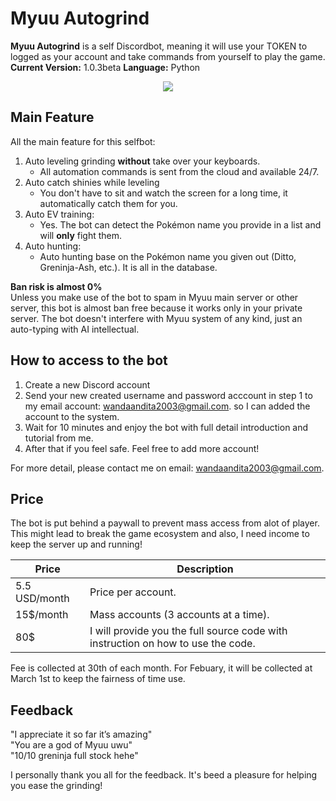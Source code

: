 # Myuu Autogrind

**Myuu Autogrind** is a self Discordbot, meaning it will use your TOKEN to logged as your account and take commands from yourself to play the game.<br/>
**Current Version:** 1.0.3beta
**Language:** Python


<p align="center">
<img src="https://media.giphy.com/media/aPJ4nQQcHuxUphpfqf/giphy.gif"/>
</p>


## Main Feature
All the main feature for this selfbot:
1. Auto leveling grinding **without** take over your keyboards. 
	- All automation commands is sent from the cloud and available 24/7.
2. Auto catch shinies while leveling
	- You don't have to sit and watch the screen for a long time, it automatically catch them for you.
3.  Auto EV training:
	- Yes. The bot can detect the Pokémon name you provide in a list and will **only** fight them.
4. Auto hunting:
	- Auto hunting base on the Pokémon name you given out (Ditto, Greninja-Ash, etc.). It is all in the database.

**Ban risk is almost 0%**
<br/>Unless you make use of the bot to spam in Myuu main server or other server, this bot is almost ban free because it works only in your private server.
The bot doesn't interfere with Myuu system of any kind, just an auto-typing with AI intellectual.

## How to access to the bot

1. Create a new Discord account
2. Send your new created username and password acccount in step 1 to my email account: wandaandita2003@gmail.com. so I can added the account to the system.
3. Wait for 10 minutes and enjoy the bot with full detail introduction and tutorial from me.
4. After that if you feel safe. Feel free to add more account!

For more detail, please contact me on email: wandaandita2003@gmail.com.

## Price
The bot is put behind a paywall to prevent mass access from alot of player. This might lead to break the game ecosystem and also, I need income to keep the server up and running!

**Price**  | **Description**
------------- | -------------
5.5 USD/month  | Price per account.
15$/month  | Mass accounts (3 accounts at a time).
80$ | I will provide you the full source code with instruction on how to use the code.

Fee is collected at 30th of each month. For Febuary, it will be collected at March 1st to keep the fairness of time use.

## Feedback
"I appreciate it so far it’s amazing"<br/>
"You are a god of Myuu uwu"<br/>
"10/10 greninja full stock hehe"

I personally thank you all for the feedback. It's beed a pleasure for helping you ease the grinding!
